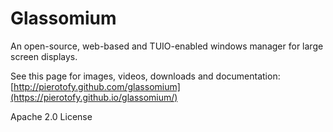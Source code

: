 Glassomium
==========

An open-source, web-based and TUIO-enabled windows manager for large screen displays.

See this page for images, videos, downloads and documentation: [http://pierotofy.github.com/glassomium](https://pierotofy.github.io/glassomium/)

Apache 2.0 License
